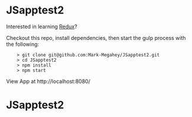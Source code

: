 # JSapptest2

Interested in learning [Redux](https://www.udemy.com/react-redux/)?


Checkout this repo, install dependencies, then start the gulp process with the following:

```
	> git clone git@github.com:Mark-Megahey/JSapptest2.git
	> cd JSapptest2
	> npm install
	> npm start
```

View App at http://localhost:8080/

# JSapptest2
